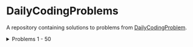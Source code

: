 # DailyCodingProblems

A repository containing solutions to problems from [DailyCodingProblem](https://www.dailycodingproblem.com/).

<details>
  <summary>Problems 1 - 50</summary>

  1. [Problem #1](dcp_1/)
  2. [Problem #2](dcp_2/)
  3. [Problem #3](dcp_3/)
  4. [Problem #4](dcp_4/)
  5. [Problem #5](dcp_5/)
  6. [Problem #6](dcp_6/)
  7. [Problem #7](dcp_7/)
  8. [Problem #8](dcp_8/)
  9. [Problem #9](dcp_9/)
  10. [Problem #10](dcp_10/)
  11. [Problem #11](dcp_11/)
  12. [Problem #12](dcp_12/)
  13. [Problem #13](dcp_13/)
  14. [Problem #14](dcp_14/)
  15. [Problem #15](dcp_15/)
  16. [Problem #16](dcp_16/)
  17. [Problem #17](dcp_17/)
  18. [Problem #18](dcp_18/)
  19. [Problem #19](dcp_19/)
  20. [Problem #20](dcp_20/)
  21. [Problem #21](dcp_21/)
  22. [Problem #22](dcp_22/)
  23. [Problem #23](dcp_23/)
  24. [Problem #24](dcp_24/)
  25. [Problem #25](dcp_25/)
  26. [Problem #26](dcp_26/)
  27. [Problem #27](dcp_27/)
  28. [Problem #28](dcp_28/)
  29. [Problem #29](dcp_29/)
  30. [Problem #30](dcp_30/)
  31. [Problem #31](dcp_31/)
  32. [Problem #32](dcp_32/) **Unsolved**
  33. [Problem #33](dcp_33/)
  34. [Problem #34](dcp_34/)

</details>
